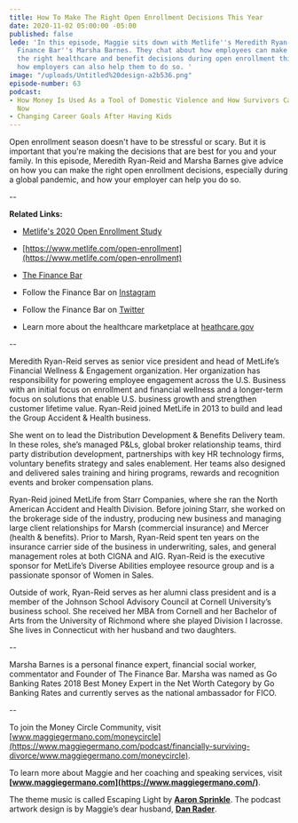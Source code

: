 ```yaml
---
title: How To Make The Right Open Enrollment Decisions This Year
date: 2020-11-02 05:00:00 -05:00
published: false
lede: 'In this episode, Maggie sits down with Metlife''s Meredith Ryan-Reid and The
  Finance Bar''s Marsha Barnes. They chat about how employees can make sure to make
  the right healthcare and benefit decisions during open enrollment this season, and
  how employers can also help them to do so. '
image: "/uploads/Untitled%20design-a2b536.png"
episode-number: 63
podcast:
- How Money Is Used As a Tool of Domestic Violence and How Survivors Can Get Help
  Now
- Changing Career Goals After Having Kids
---
```


Open enrollment season doesn't have to be stressful or scary. But it is important that you're making the decisions that are best for you and your family. In this episode, Meredith Ryan-Reid and Marsha Barnes give advice on how you can make the right open enrollment decisions, especially during a global pandemic, and how your employer can help you do so.

--

**Related Links:**

* [Metlife's 2020 Open Enrollment Study](https://www.metlife.com/content/dam/metlifecom/us/homepage/open-enrollment-press/pdf/MetLife_Open_Enrollment_2020_Infographic_Parent_Employees_FINAL.pdf)

* [https://www.metlife.com/open-enrollment](https://www.metlife.com/open-enrollment)

* [The Finance Bar](https://www.thefinancebar.com/)

* Follow the Finance Bar on [Instagram](https://www.instagram.com/thefinancebar/)

* Follow the Finance Bar on [Twitter](https://twitter.com/thefinancebar)

* Learn more about the healthcare marketplace at [heathcare.gov](https://www.healthcare.gov/)

--

Meredith Ryan-Reid serves as senior vice president and head of MetLife’s Financial Wellness & Engagement organization. Her organization has responsibility for powering employee engagement across the U.S. Business with an initial focus on enrollment and financial wellness and a longer-term focus on solutions that enable U.S. business growth and strengthen customer lifetime value. Ryan-Reid joined MetLife in 2013 to build and lead the Group Accident & Health business.

She went on to lead the Distribution Development & Benefits Delivery team. In these roles, she’s managed P&Ls, global broker relationship teams, third party distribution development, partnerships with key HR technology firms, voluntary benefits strategy and sales enablement. Her teams also designed and delivered sales training and hiring programs, rewards and recognition events and broker compensation plans.

Ryan-Reid joined MetLife from Starr Companies, where she ran the North American Accident and Health Division. Before joining Starr, she worked on the brokerage side of the industry, producing new business and managing large client relationships for Marsh (commercial insurance) and Mercer (health & benefits). Prior to Marsh, Ryan-Reid spent ten years on the insurance carrier side of the business in underwriting, sales, and general management roles at both CIGNA and AIG. Ryan-Reid is the executive sponsor for MetLife’s Diverse Abilities employee resource group and is a passionate sponsor of Women in Sales.

Outside of work, Ryan-Reid serves as her alumni class president and is a member of the Johnson School Advisory Council at Cornell University’s business school. She received her MBA from Cornell and her Bachelor of Arts from the University of Richmond where she played Division I lacrosse. She lives in Connecticut with her husband and two daughters.

--

Marsha Barnes is a personal finance expert, financial social worker, commentator and Founder of The Finance Bar. Marsha was named as Go Banking Rates 2018 Best Money Expert in the Net Worth Category by Go Banking Rates and currently serves as the national ambassador for FICO.

--

To join the Money Circle Community, visit [www.maggiegermano.com/moneycircle](https://www.maggiegermano.com/podcast/financially-surviving-divorce/www.maggiegermano.com/moneycircle).

To learn more about Maggie and her coaching and speaking services, visit **[www.maggiegermano.com](https://www.maggiegermano.com/)**.

The theme music is called Escaping Light by **[Aaron Sprinkle](http://aaronsprinklemusic.com/)**. The podcast artwork design is by Maggie’s dear husband, **[Dan Rader](https://danrdesign.com/)**.